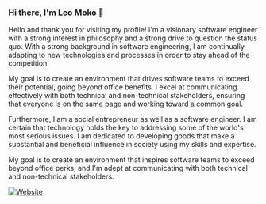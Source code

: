 ### Hi there, I'm Leo Moko 👋

Hello and thank you for visiting my profile! I'm a visionary software engineer with a strong interest in philosophy and a strong drive to question the status quo. With a strong background in software engineering, I am continually adapting to new technologies and processes in order to stay ahead of the competition.

My goal is to create an environment that drives software teams to exceed their potential, going beyond office benefits. I excel at communicating effectively with both technical and non-technical stakeholders, ensuring that everyone is on the same page and working toward a common goal.

Furthermore, I am a social entrepreneur as well as a software engineer. I am certain that technology holds the key to addressing some of the world's most serious issues. I am dedicated to developing goods that make a substantial and beneficial influence in society using my skills and expertise.

My goal is to create an environment that inspires software teams to exceed beyond office perks, and I'm adept at communicating with both technical and non-technical stakeholders.

[![Website](https://img.shields.io/website?label=leomoko.com&style=for-the-badge&url=https%3A%2F%2Fcodestackr.com)](https://leomoko.com)

<!--
- 🔭 I just launched my first course: [Become A VS Code SuperHero!][course]!
- 🌱 I’m currently learning everything 🤣
- 👯 I’m looking to collaborate with other content creators
- 🥅 2020 Goals: Contribute more to Open Source projects
- ⚡ Fun fact: I love to draw and play guitar / drums
--->

<!-- ### Connect with me:

[![website](./img/social-media/globe-light.svg)](https://leomoko.com/#gh-light-mode-only)
[![website](./img/social-media/globe-dark.svg)](https://leomoko.com/#gh-dark-mode-only)
&nbsp;&nbsp;
[![website](./img/social-media/youtube-light.svg)](https://www.youtube.com/@iamleomoko#gh-light-mode-only)
[![website](./img/social-media/youtube-dark.svg)](https://www.youtube.com/@iamleomoko#gh-dark-mode-only)
&nbsp;&nbsp;
[![website](./img/social-media/twitter-light.svg)](https://twitter.com/iamleomoko#gh-light-mode-only)
[![website](./img/social-media/twitter-dark.svg)](https://twitter.com/iamleomoko#gh-dark-mode-only)
&nbsp;&nbsp;
[![website](./img/social-media/linkedin-light.svg)](https://www.linkedin.com/in/iamleomoko/#gh-light-mode-only)
[![website](./img/social-media/linkedin-dark.svg)](https://www.linkedin.com/in/iamleomoko/#gh-dark-mode-only)
&nbsp;&nbsp;
[![website](./img/social-media/instagram-light.svg)](https://www.instagram.com/iamleomoko#gh-light-mode-only)
[![website](./img/social-media/instagram-dark.svg)](https://www.instagram.com/iamleomoko#gh-dark-mode-only)
&nbsp;&nbsp;
[![website](./img/social-media/facebook-light.svg)](https://www.facebook.com/iamleomoko#gh-light-mode-only)
[![website](./img/social-media/facebook-dark.svg)](https://www.facebook.com/iamleomoko#gh-dark-mode-only)

[<img align="left" alt="leomoko.com" width="22px" src="https://raw.githubusercontent.com/iconic/open-iconic/master/svg/globe.svg" />][website]
[<img align="left" alt="leomoko | YouTube" width="22px" src="https://cdn.jsdelivr.net/npm/simple-icons@v3/icons/youtube.svg" />][youtube]
[<img align="left" alt="leomoko | Twitter" width="22px" src="https://cdn.jsdelivr.net/npm/simple-icons@v3/icons/twitter.svg" />][twitter]
[<img align="left" alt="leomoko | LinkedIn" width="22px" src="https://cdn.jsdelivr.net/npm/simple-icons@v3/icons/linkedin.svg" />][linkedin]
[<img align="left" alt="leomoko | Instagram" width="22px" src="https://cdn.jsdelivr.net/npm/simple-icons@v3/icons/instagram.svg" />][instagram]
[<img align="left" alt="leomoko | Facebook" width="22px" src="https://cdn.jsdelivr.net/npm/simple-icons@v3/icons/facebook.svg" />][facebook]
[<img align="left" alt="leomoko | Tiktok" width="22px" src="https://cdn.jsdelivr.net/npm/simple-icons@v3/icons/tiktok.svg" />][tiktok]
[<img align="left" alt="leomoko | Unsplash" width="22px" src="https://cdn.jsdelivr.net/npm/simple-icons@v3/icons/unsplash.svg" />][unsplash] -->

<br />

<br />
<br />

[website]: https://leomoko.com/
[twitter]: https://twitter.com/iamleomoko
[youtube]: https://www.youtube.com/@iamleomoko
[instagram]: https://www.instagram.com/iamleomoko/
[linkedin]: https://www.linkedin.com/in/iamleomoko/
[facebook]: https://www.facebook.com/iamleomoko
[unsplash]: https://unsplash.com/@leomoko
[tiktok]: https://www.tiktok.com/@iamleomoko?lang=en
